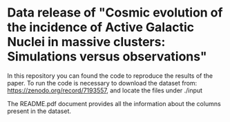 # Data release of "Cosmic evolution of the incidence of Active Galactic Nuclei in massive clusters: Simulations versus observations"

In this repository you can found the code to reproduce the results of the paper. To run the code is necessary to download the dataset from: https://zenodo.org/record/7193557, and locate the files under ./input

The README.pdf document provides all the information about the columns present in the dataset.
